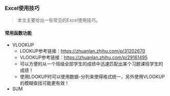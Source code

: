 ### Excel使用技巧

> 本文主要给出一些常见的Excel使用技巧。



#### 常用函数功能

- VLOOKUP
  - LOOKUP参考链接：https://zhuanlan.zhihu.com/p/31202670
  - VLOOKUP参考链接：https://zhuanlan.zhihu.com/p/29161495
  - 可以方便的从一个班级全部学生的成绩中迅速匹配出某个习题课班学生的成绩！
  - 使用LOOKUP时可以使用数据-分列来使得格式统一，另外使用VLOOKUP的模糊查找可能更有效！
- SUM





